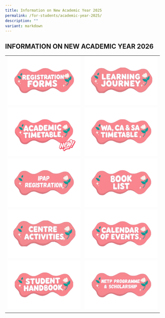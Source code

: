 ```yaml
---
title: Information on New Academic Year 2025
permalink: /for-students/academic-year-2025/
description: ""
variant: markdown
---
```

## INFORMATION ON NEW ACADEMIC YEAR 2026

|   |   |
|---|---|
| <a href="/for-students/forms/"><img src="/images/RF012026.png"> </a> | <a href="/for-Students/UPTLC-Lea/images/LJ012026.png"><img src="/images/LJ012026.png"> </a>  |
| <a href="/files/UPTLC_Academic_TimeTable_2026.pdf"><img src="/images/AT022026.png"> </a>  | <a href="/files/2025_WA_Exam_Timetable.pdf"><img src="/images/WACASA012026.png"> </a>  |
| <a href="https://staging.d2uldb6hpe0xwq.amplifyapp.com/for-students/IPAP/"><img src="/images/IPAPR012026.png"> </a> |[](/files/Book_list_2025.pdf) <img src="/images/BL012026.png">   |
| <a href="/files/Centre_Activities_2024.pdf"><img src="/images/CA012026.png"> </a> | [](/files/COE_2025_FINAL_31122024.pdf) <img src="/images/COE012026.png">   |
| <a href="https://www.uptlc.moe.edu.sg/publication/student-handbook/permalink/"><img src="/images/SH012026.png"> </a>   | <a href="https://www.uptlc.moe.edu.sg/for-students/NETP-Programme-and-Scholarship/"><img src="/images/NETPPAS012026.png"> </a>  |
|   |   |